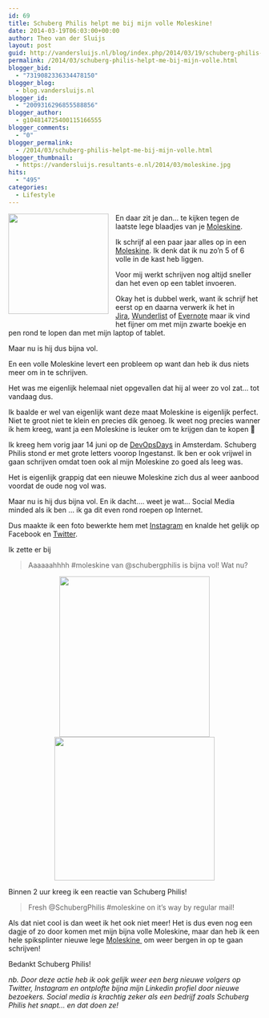 ```yaml
---
id: 69
title: Schuberg Philis helpt me bij mijn volle Moleskine!
date: 2014-03-19T06:03:00+00:00
author: Theo van der Sluijs
layout: post
guid: http://vandersluijs.nl/blog/index.php/2014/03/19/schuberg-philis-helpt-me-bij-mijn-volle/
permalink: /2014/03/schuberg-philis-helpt-me-bij-mijn-volle.html
blogger_bid:
  - "7319082336334478150"
blogger_blog:
  - blog.vandersluijs.nl
blogger_id:
  - "2009316296855588856"
blogger_author:
  - g104814725400115166555
blogger_comments:
  - "0"
blogger_permalink:
  - /2014/03/schuberg-philis-helpt-me-bij-mijn-volle.html
blogger_thumbnail:
  - https://vandersluijs.resultants-e.nl/2014/03/moleskine.jpg
hits:
  - "495"
categories:
  - Lifestyle
---
```

<div style="clear: both; text-align: center;">
  <a href=https://vandersluijs.resultants-e.nl/2014/03/moleskine.jpg" style="clear: left; float: left; margin-bottom: 1em; margin-right: 1em;"><img border="0" src="https://vandersluijs.resultants-e.nl/2014/03/moleskine.jpg" height="200" width="200" /></a>
</div>

En daar zit je dan&#8230; te kijken tegen de laatste lege blaadjes van je&nbsp;<a href="http://www.moleskine.com/en/" target="_blank">Moleskine</a>.

Ik schrijf al een paar jaar alles op in een <a href="http://www.moleskine.com/en/" target="_blank">Moleskine</a>. Ik denk dat ik nu zo&#8217;n 5 of 6 volle in de kast heb liggen.

Voor mij werkt schrijven nog altijd sneller dan het even op een tablet invoeren.

Okay het is dubbel werk, want ik schrijf het eerst op en daarna verwerk ik het in <a href="https://www.atlassian.com/software/jira" target="_blank">Jira</a>,&nbsp;<a href="https://www.wunderlist.com/en/" target="_blank">Wunderlist</a> of <a href="https://evernote.com/intl/nl/" target="_blank">Evernote</a>&nbsp;maar ik vind het fijner om met mijn zwarte boekje en pen rond te lopen dan met mijn laptop of tablet.

Maar nu is hij dus bijna vol.  
<!--more-->En een volle Moleskine levert een probleem op want dan heb ik dus niets meer om in te schrijven.

Het was me eigenlijk helemaal niet opgevallen dat hij al weer zo vol zat&#8230; tot vandaag dus.

Ik baalde er wel van eigenlijk want deze maat Moleskine is eigenlijk perfect. Niet te groot niet te klein en precies dik genoeg. Ik weet nog precies wanner ik hem kreeg, want ja een Moleskine is leuker om te krijgen dan te kopen 🙂

Ik kreeg hem vorig jaar 14 juni op de <a href="http://devopsdays.org/events/2013-amsterdam/" target="_blank">DevOpsDays</a> in Amsterdam. Schuberg Philis stond er met grote letters voorop&nbsp;Ingestanst. Ik ben er ook vrijwel in gaan schrijven omdat toen ook al mijn Moleskine zo goed als leeg was.

Het is eigenlijk grappig dat een nieuwe Moleskine zich dus al weer aanbood voordat de oude nog vol was.

Maar nu is hij dus bijna vol. En ik dacht&#8230;. weet je wat&#8230; Social Media minded als ik ben &#8230; ik ga dit even rond roepen op Internet.

Dus maakte ik een foto bewerkte hem met <a href="http://instagram.com/p/lr-HC8ypKS/" target="_blank">Instagram</a> en knalde het gelijk op Facebook en <a href="https://twitter.com/tvdsluijs/status/445927271959130112" target="_blank">Twitter</a>.

Ik zette er bij

> Aaaaaahhhh #moleskine van @schubergphilis is bijna vol! Wat nu?



<div style="clear: both; text-align: center;">
  <a href=https://vandersluijs.resultants-e.nl/2014/03/instagram.png" style="margin-left: 1em; margin-right: 1em;"><img border="0" src="https://vandersluijs.resultants-e.nl/2014/03/instagram.png" height="320" width="300" /></a>
</div>



<div style="clear: both; text-align: center;">
  <a href=https://vandersluijs.resultants-e.nl/2014/03/twitter.png" style="margin-left: 1em; margin-right: 1em;"><img border="0" src="https://vandersluijs.resultants-e.nl/2014/03/twitter.png" height="286" width="320" /></a>
</div>

Binnen 2 uur kreeg ik een reactie van Schuberg Philis!

> Fresh @SchubergPhilis #moleskine on it&#8217;s way by regular mail!

Als dat niet cool is dan weet ik het ook niet meer! Het is dus even nog een dagje of zo door komen met mijn bijna volle Moleskine, maar dan heb ik een hele spiksplinter nieuwe lege&nbsp;<a href="http://www.moleskine.com/en/" target="_blank">Moleskine&nbsp;</a>&nbsp;om weer bergen in op te gaan schrijven!

Bedankt&nbsp;Schuberg Philis!

_nb. Door deze actie heb ik ook gelijk weer een berg nieuwe volgers op Twitter, Instagram en ontplofte bijna mijn Linkedin profiel door nieuwe bezoekers. Social media is krachtig zeker als een bedrijf zoals&nbsp;Schuberg Philis het snapt&#8230; en dat doen ze!_
